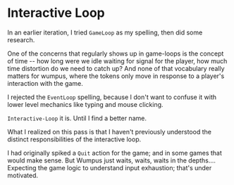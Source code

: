 # Interactive Loop

In an earlier iteration, I tried `GameLoop` as my spelling,
then did some research.

One of the concerns that regularly shows up in game-loops
is the concept of time -- how long were we idle waiting
for signal for the player, how much time distortion do
we need to catch up?  And none of that vocabulary really
matters for wumpus, where the tokens only move in response
to a player's interaction with the game.

I rejected the `EventLoop` spelling, because I don't want
to confuse it with lower level mechanics like typing
and mouse clicking.

`Interactive-Loop` it is.  Until I find a better name.

What I realized on this pass is that I haven't previously
understood the distinct responsibilities of the interactive
loop.

I had originally spiked a `Quit` action for the game; and
in some games that would make sense.  But Wumpus just waits,
waits, waits in the depths....  Expecting the game logic
to understand input exhaustion; that's under motivated.



